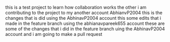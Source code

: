 this is a test project to learn how collaboration works the other i am contributing to the project to my another account AbhianvP2004
this is the changes that is did using the AbhinavP2004 account
this some edits that i made in the feature branch using the abhianavpareek655 account 
these are some of the changes that i did in the feature branch uing the AbhinavP2004 account and i am going to make a pull request 
